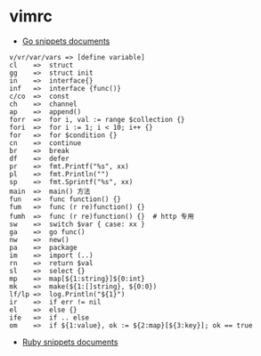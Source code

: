 # vimrc
+ [Go snippets documents](https://github.com/honza/vim-snippets/blob/master/snippets/go.snippets)
```
v/vr/var/vars => [define variable]
cl    =>  struct
gg    =>  struct init
in    =>  interface{}
inf   =>  interface {func()}
c/co  =>  const
ch    =>  channel
ap    =>  append()
forr  =>  for i, val := range $collection {}
fori  =>  for i := 1; i < 10; i++ {}
for   =>  for $condition {}
cn    =>  continue
br    =>  break
df    =>  defer
pr    =>  fmt.Printf("%s", xx)
pl    =>  fmt.Println("")
sp    =>  fmt.Sprintf("%s", xx)
main  =>  main() 方法
fun   =>  func function() {}
fum   =>  func (r re)function() {}
fumh  =>  func (r re)function() {}  # http 专用
sw    =>  switch $var { case: xx }
ga    =>  go func()
nw    =>  new()
pa    =>  package
im    =>  import (..)
rn    =>  return $val
sl    =>  select {}
mp    =>  map[${1:string}]${0:int}
mk    =>  make(${1:[]string}, ${0:0})
lf/lp =>  log.Println("${1}")
ir    =>  if err != nil
el    =>  else {}
ife   =>  if .. else
om    =>  if ${1:value}, ok := ${2:map}[${3:key}]; ok == true
```

+ [Ruby snippets documents](https://github.com/honza/vim-snippets/blob/master/snippets/ruby.snippets)
